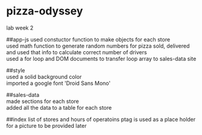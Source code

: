 # pizza-odyssey
lab week 2

##app-js
used constuctor function to make objects for each store  
used math function to generate random numbers for pizza sold, delivered and used that info to calculate correct number of drivers  
used a for loop and DOM documents to transfer loop array to sales-data site

##style  
used a solid background color  
imported a google font 'Droid Sans Mono'  

##sales-data  
made sections for each store  
added all the data to a table for each store

##index
list of stores and hours of operatoins
ptag is used as a place holder for a picture to be provided later

